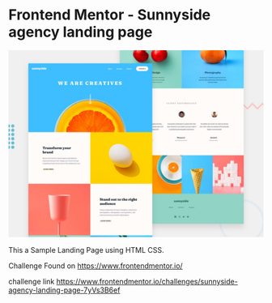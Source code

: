 # Frontend Mentor - Sunnyside agency landing page

![Design preview for the Sunnyside agency landing page coding challenge](./design/desktop-preview.jpg)

This a Sample Landing Page using HTML CSS.

Challenge Found on https://www.frontendmentor.io/

challenge link https://www.frontendmentor.io/challenges/sunnyside-agency-landing-page-7yVs3B6ef